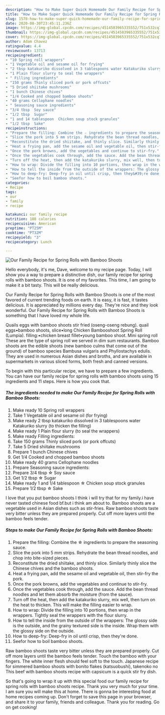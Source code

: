 ```yaml
---
description: "How to Make Super Quick Homemade Our Family Recipe for Spring Rolls with Bamboo Shoots"
title: "How to Make Super Quick Homemade Our Family Recipe for Spring Rolls with Bamboo Shoots"
slug: 1578-how-to-make-super-quick-homemade-our-family-recipe-for-spring-rolls-with-bamboo-shoots
date: 2020-08-30T23:45:11.236Z
image: https://img-global.cpcdn.com/recipes/4514583965335552/751x532cq70/our-family-recipe-for-spring-rolls-with-bamboo-shoots-recipe-main-photo.jpg
thumbnail: https://img-global.cpcdn.com/recipes/4514583965335552/751x532cq70/our-family-recipe-for-spring-rolls-with-bamboo-shoots-recipe-main-photo.jpg
cover: https://img-global.cpcdn.com/recipes/4514583965335552/751x532cq70/our-family-recipe-for-spring-rolls-with-bamboo-shoots-recipe-main-photo.jpg
author: Adam Chavez
ratingvalue: 4.4
reviewcount: 13713
recipeingredient:
- "10 Spring roll wrappers"
- "1 Vegetable oil and sesame oil for frying"
- "2 tbsp katakuriko dissolved in 3 tablespoons water Katakuriko slurry to thicken the filling"
- "1 Plain flour slurry to seal the wrappers"
- " Filling ingredients"
- "150 grams Thinly sliced pork or pork offcuts"
- "5 Dried shiitake mushrooms"
- "1 bunch Chinese chives"
- "1/4 Cooked and chopped bamboo shoots"
- "40 grams Cellophane noodles"
- " Seasoning sauce ingredients"
- "3/4 tbsp  Soy sauce"
- "1/2 tbsp  Sugar"
- "1 and 14 tablespoon  Chicken soup stock granules"
- "1/2 tbsp  Sake"
recipeinstructions:
- "Prepare the filling: Combine the ☆ ingredients to prepare the seasoning sauce."
- "Slice the pork into 5 mm strips. Rehydrate the bean thread noodles, and chop into bite-sized pieces."
- "Reconstitute the dried shiitake, and thinly slice. Similarly thinly slice the Chinese chives and the bamboo shoots."
- "Heat a frying pan, add the sesame oil and vegetable oil, then stir-fry the pork."
- "Once the pork browns, add the vegetables and continue to stir-fry."
- "Once the vegetables cook through, add the sauce. Add the bean thread noodles and let them absorb the moisture (from the sauce)."
- "Turn off the heat, then add the katakuriko slurry, mix well, then turn on the heat to thicken. This will make the filling easier to wrap."
- "How to wrap: Divide the filling into 10 portions, then wrap in the wrappers. Tightly seal the wrappers with the flour slurry."
- "How to tell the inside from the outside of the wrappers: The glossy side is the outside, and the grainy textured side is the inside. Wrap them with the glossy side on the outside."
- "How to deep-fry: Deep-fry in oil until crisp, then they&#39;re done."
- "Seefor how to boil bamboo shoots."
categories:
- Recipe
tags:
- our
- family
- recipe

katakunci: our family recipe 
nutrition: 108 calories
recipecuisine: American
preptime: "PT25M"
cooktime: "PT32M"
recipeyield: "3"
recipecategory: Lunch

---
```



![Our Family Recipe for Spring Rolls with Bamboo Shoots](https://img-global.cpcdn.com/recipes/4514583965335552/751x532cq70/our-family-recipe-for-spring-rolls-with-bamboo-shoots-recipe-main-photo.jpg)

Hello everybody, it's me, Dave, welcome to my recipe page. Today, I will show you a way to prepare a distinctive dish, our family recipe for spring rolls with bamboo shoots. It is one of my favorites. This time, I am going to make it a bit tasty. This will be really delicious.

Our Family Recipe for Spring Rolls with Bamboo Shoots is one of the most favored of current trending foods on earth. It is easy, it is fast, it tastes delicious. It is appreciated by millions every day. They're nice and they look wonderful. Our Family Recipe for Spring Rolls with Bamboo Shoots is something that I have loved my whole life.

Quails eggs with bamboo shoots stir fried (oseng-oseng rebung). quail eggs•bamboo shoots, slice•long Chicken Bambooshoot Spring Roll (Lumpia). filling:•chicken breast fillet•young bamboo shoot. Mini spring roll These are the type of spring roll we served in dim sum restaurants. Bamboo shoots are the edible shoots (new bamboo culms that come out of the ground) of bamboo species Bambusa vulgaris and Phyllostachys edulis. They are used in numerous Asian dishes and broths, and are available in supermarkets in various sliced forms, both fresh and canned versions.


To begin with this particular recipe, we have to prepare a few ingredients. You can have our family recipe for spring rolls with bamboo shoots using 15 ingredients and 11 steps. Here is how you cook that.

<!--inarticleads1-->

##### The ingredients needed to make Our Family Recipe for Spring Rolls with Bamboo Shoots:

1. Make ready 10 Spring roll wrappers
1. Take 1 Vegetable oil and sesame oil (for frying)
1. Make ready 2 tbsp katakuriko dissolved in 3 tablespoons water Katakuriko slurry (to thicken the filling)
1. Make ready 1 Plain flour slurry (to seal the wrappers)
1. Make ready  Filling ingredients:
1. Take 150 grams Thinly sliced pork (or pork offcuts)
1. Take 5 Dried shiitake mushrooms
1. Prepare 1 bunch Chinese chives
1. Get 1/4 Cooked and chopped bamboo shoots
1. Make ready 40 grams Cellophane noodles
1. Prepare  Seasoning sauce ingredients:
1. Prepare 3/4 tbsp ☆ Soy sauce
1. Get 1/2 tbsp ☆ Sugar
1. Make ready 1 and 1/4 tablespoon ☆ Chicken soup stock granules
1. Prepare 1/2 tbsp ☆ Sake


I love that you put bamboo shoots I think i will try that for my family.i have never tasted chinese food bf.but i think am about to. Bamboo shoots are a vegetable used in Asian dishes such as stir-fries. Raw bamboo shoots taste very bitter unless they are prepared properly. Cut off more layers until the bamboo feels tender. 

<!--inarticleads2-->

##### Steps to make Our Family Recipe for Spring Rolls with Bamboo Shoots:

1. Prepare the filling: Combine the ☆ ingredients to prepare the seasoning sauce.
1. Slice the pork into 5 mm strips. Rehydrate the bean thread noodles, and chop into bite-sized pieces.
1. Reconstitute the dried shiitake, and thinly slice. Similarly thinly slice the Chinese chives and the bamboo shoots.
1. Heat a frying pan, add the sesame oil and vegetable oil, then stir-fry the pork.
1. Once the pork browns, add the vegetables and continue to stir-fry.
1. Once the vegetables cook through, add the sauce. Add the bean thread noodles and let them absorb the moisture (from the sauce).
1. Turn off the heat, then add the katakuriko slurry, mix well, then turn on the heat to thicken. This will make the filling easier to wrap.
1. How to wrap: Divide the filling into 10 portions, then wrap in the wrappers. Tightly seal the wrappers with the flour slurry.
1. How to tell the inside from the outside of the wrappers: The glossy side is the outside, and the grainy textured side is the inside. Wrap them with the glossy side on the outside.
1. How to deep-fry: Deep-fry in oil until crisp, then they&#39;re done.
1. Seefor how to boil bamboo shoots.


Raw bamboo shoots taste very bitter unless they are prepared properly. Cut off more layers until the bamboo feels tender. Touch the bamboo with your fingers. The white inner flesh should feel soft to the touch. Japanese recipe for simmered bamboo shoots with bonito flakes (katsuobushi), takenoko no This beef with bamboo shoots recipe with capsicum is a quick stir fry dish. 

So that's going to wrap it up with this special food our family recipe for spring rolls with bamboo shoots recipe. Thank you very much for your time. I am sure you will make this at home. There is gonna be interesting food at home recipes coming up. Don't forget to save this page in your browser, and share it to your family, friends and colleague. Thank you for reading. Go on get cooking!
